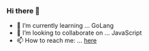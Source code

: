 ### Hi there 👋

<!--
**yesu4658/yesu4658** is a ✨ _special_ ✨ repository because its `README.md` (this file) appears on your GitHub profile.
-->

<!-- - 🔭 I’m currently working on ...  -->
- 🌱 I’m currently learning ... GoLang
- 👯 I’m looking to collaborate on ... JavaScript
- 📫 How to reach me: ... [here](https://yb.monkeyd.net)
<!-- - 🤔 I’m looking for help with ...
- 💬 Ask me about ...
- 😄 Pronouns: ...
- ⚡ Fun fact: ... -->
